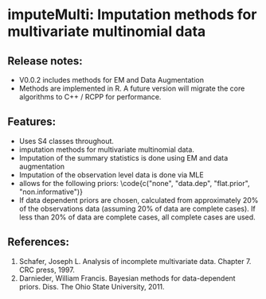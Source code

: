 imputeMulti: Imputation methods for multivariate multinomial data
====

## Release notes:
- V0.0.2 includes methods for EM and Data Augmentation
- Methods are implemented in R. A future version will migrate the core algorithms to C++ / RCPP for performance.

## Features:
- Uses S4 classes throughout.
- imputation methods for multivariate multinomial data.
- Imputation of the summary statistics is done using EM and data augmentation
- Imputation of the observation level data is done via MLE
- allows for the following priors: \code{c("none", "data.dep", "flat.prior", "non.informative")}
- If data dependent priors are chosen, calculated from approximately 20% of the observations data (assuming 20% of data are complete cases). If less than 20% of data are complete cases, all complete cases are used.


## References:
1. Schafer, Joseph L. Analysis of incomplete multivariate data. Chapter 7. CRC press, 1997.
2. Darnieder, William Francis. Bayesian methods for data-dependent priors. Diss. The Ohio State University, 2011.






